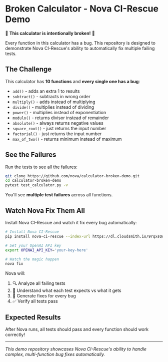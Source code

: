 # Broken Calculator - Nova CI-Rescue Demo

🚨 **This calculator is intentionally broken!** 🚨

Every function in this calculator has a bug. This repository is designed to demonstrate Nova CI-Rescue's ability to automatically fix multiple failing tests.

## The Challenge

This calculator has **10 functions** and **every single one has a bug**:

- `add()` - adds an extra 1 to results
- `subtract()` - subtracts in wrong order  
- `multiply()` - adds instead of multiplying
- `divide()` - multiplies instead of dividing
- `power()` - multiplies instead of exponentiation
- `modulo()` - returns divisor instead of remainder
- `absolute()` - always returns negative values
- `square_root()` - just returns the input number
- `factorial()` - just returns the input number
- `max_of_two()` - returns minimum instead of maximum

## See the Failures

Run the tests to see all the failures:

```bash
git clone https://github.com/nova/calculator-broken-demo.git
cd calculator-broken-demo
pytest test_calculator.py -v
```

You'll see **multiple test failures** across all functions.

## Watch Nova Fix Them All

Install Nova CI-Rescue and watch it fix every bug automatically:

```bash
# Install Nova CI-Rescue
pip install nova-ci-rescue --index-url https://dl.cloudsmith.io/9rqxsQdhFkYzaXqm/nova/nova-ci-rescue/python/simple/ --extra-index-url https://pypi.org/simple/

# Set your OpenAI API key
export OPENAI_API_KEY='your-key-here'

# Watch the magic happen
nova fix
```

Nova will:
1. 🔍 Analyze all failing tests
2. 🧠 Understand what each test expects vs what it gets
3. 🔧 Generate fixes for every bug
4. ✅ Verify all tests pass

## Expected Results

After Nova runs, all tests should pass and every function should work correctly!

---

*This demo repository showcases Nova CI-Rescue's ability to handle complex, multi-function bug fixes automatically.*
